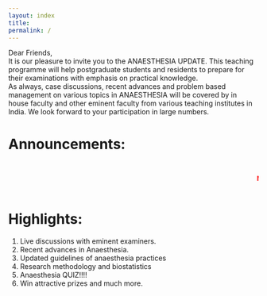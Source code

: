 ```yaml
---
layout: index
title: 
permalink: /
---
```



Dear Friends,  
It is our pleasure to invite you to the ANAESTHESIA UPDATE. This teaching programme will help postgraduate students and
residents to prepare for their examinations with emphasis on practical knowledge.  
As always, case discussions, recent advances and problem based management on various topics in ANAESTHESIA will be covered by in house faculty and other eminent faculty from various teaching institutes in India. We look forward to your participation in large numbers.

# Announcements:
<marquee>
<h3><strong><font color="red" size="2">NEW </font>Entries are invited from interested institutions for quiz on 2nd September (Team Size:3)</strong></h3>

</marquee>

# Highlights:
1. Live discussions with eminent examiners.
2. Recent advances in Anaesthesia.
3. Updated guidelines of anaesthesia practices
4. Research methodology and biostatistics
5. Anaesthesia QUIZ!!!!
6. Win attractive prizes and much more.





